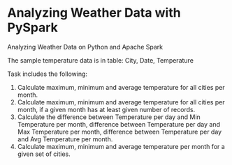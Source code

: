 # Analyzing Weather Data with PySpark
 Analyzing Weather Data on Python and Apache Spark

The sample temperature data is in table: City, Date, Temperature

Task includes the following:

 1. Calculate maximum, minimum and average temperature for all cities per month.
 2. Calculate maximum, minimum and average temperature for all cities per month, if a given month has at least given number of records.
 3. Calculate the difference between Temperature per day and Min Temperature per month,
 difference between Temperature per day and Max Temperature per month,
 difference between Temperature per day and Avg Temperature per month.
 4. Calculate maximum, minimum and average temperature per month for a given set of cities.

